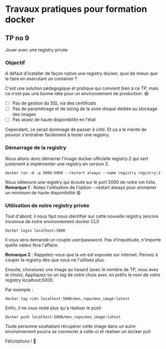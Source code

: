 # Travaux pratiques pour formation docker

## TP no 9
Jouer avec une registry privée

### Objectif
A défaut d'installer de façon native une registry docker, quoi de mieux que le faire en executant un container ?

C'est une solution pédagogique et pratique qui convient bien à ce TP, mais ce n'est pas une bonne idée pour un environnement de production. :sweat_smile:
- [ ] Pas de gestion du SSL via des certificats
- [ ] Pas de paramétrage et de sizing de la zone disque dédiée au stockage des images
- [ ] Pas assez de haute disponibilité en l'état

Cependant, ce serait dommage de passer à côté. Et ça a le mérite de pouvoir s'entraîner facilement à tester une registry.

### Démarrage de la registry
Nous allons donc démarrer l'image docker officielle registry:2 qui sert justement à implémenter une registry en version 2.
```
docker run -d -p 5000:5000 --restart always --name registry registry:2
```

Nous obtenons une registry qui écoute sur le port 5000 de notre vm hôte.
**Remarque 1** : Notez l'utilisation de l'option --restart always pour ammener un minimum de haute disponibilité :smile:

### Utilisation de notre registry privée
Tout d'abord, il nous faut nous identifier sur cette nouvelle registry (encore inconnue de notre environnement docker CLI)

```
docker login localhost:5000
```
Il vous sera demandé un couple user/password.
Pas d'inquiétude, n'importe quelle valeur fera l'affaire.

**Remarque 2** : Rappelez-vous que la vm est exposée sur internet. Pensez à couper la registry dès que vous ne l'utilisez plus.

Ensuite, choisissez une image au hasard (avec le nombre de TP, vous avez le choix).
Appliquez-lui un tag de votre choix avec en préfix le nom de votre registry localhost:5000.

Par exemple :
```
docker tag <id> localhost:5000/mon_repo/mon_image:latest
```

Enfin, il ne vous reste plus qu'a réaliser le push
```
docker push localhost:5000/mon_repo/mon_image:latest
```

Toute personne souhaitant récupérer cette image dans un autre environnement pourra se connecter à celle-ci et réaliser un docker pull

Félicitations ! :clap:

